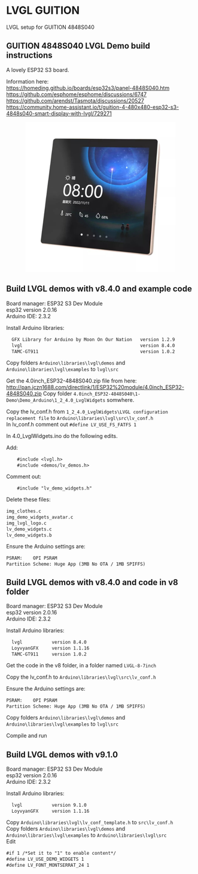 # LVGL GUITION
LVGL setup for GUITION  4848S040

## GUITION 4848S040 LVGL Demo build instructions

A lovely ESP32 S3 board.   

Information here:    
  https://homeding.github.io/boards/esp32s3/panel-4848S040.htm    
  https://github.com/esphome/esphome/discussions/6747
  https://github.com/arendst/Tasmota/discussions/20527    
  https://community.home-assistant.io/t/guition-4-480x480-esp32-s3-4848s040-smart-display-with-lvgl/729271     

<p align="center">
  <img src="https://github.com/paulhamsh/LVGL_GUITION/blob/main/GUITION.jpg" width="400" title="GUITION">
</p>   

## Build LVGL demos with v8.4.0 and example code 

Board manager: ESP32 S3 Dev Module   
esp32 version 2.0.16   
Arduino IDE:   2.3.2   

Install Arduino libraries:
```
  GFX Library for Arduino by Moon On Our Nation   version 1.2.9
  lvgl                                            version 8.4.0
  TAMC-GT911                                      version 1.0.2
```

Copy folders ```Arduino\libraries\lvgl\demos``` and ```Arduino\libraries\lvgl\examples```  to ```lvgl\src```   

Get the 4.0inch_ESP32-4848S040.zip file from here: http://pan.jczn1688.com/directlink/1/ESP32%20module/4.0inch_ESP32-4848S040.zip
Copy folder ```4.0inch_ESP32-4848S040\1-Demo\Demo_Arduino\1_2_4.0_LvglWidgets``` somwhere.   

Copy the lv_conf.h from ```1_2_4.0_LvglWidgets\LVGL configuration replacement file``` to ```Arduino\libraries\lvgl\src\lv_conf.h```   
In lv_conf.h comment out ```#define LV_USE_FS_FATFS 1```

In 4.0_LvglWidgets.ino do the following edits.    

Add:   
```
    #include <lvgl.h>   
    #include <demos/lv_demos.h>   
```
Comment out:   
```
    #include "lv_demo_widgets.h"   
```

Delete these files: 
```
img_clothes.c
img_demo_widgets_avatar.c
img_lvgl_logo.c
lv_demo_widgets.c
lv_demo_widgets.b   
```

Ensure the Arduino settings are:
```
PSRAM:    OPI PSRAM
Partition Scheme: Huge App (3MB No OTA / 1MB SPIFFS)
```










## Build LVGL demos with v8.4.0 and code in v8 folder  

Board manager: ESP32 S3 Dev Module   
esp32 version 2.0.16   
Arduino IDE:   2.3.2   

Install Arduino libraries:
```
  lvgl           version 8.4.0
  LoyvyanGFX     version 1.1.16
  TAMC-GT911     version 1.0.2
```
Get the code in the v8 folder, in a folder named ```LVGL-8-7inch```   

Copy the lv_conf.h to ```Arduino\libraries\lvgl\src\lv_conf.h```   

Ensure the Arduino settings are:
```
PSRAM:    OPI PSRAM
Partition Scheme: Huge App (3MB No OTA / 1MB SPIFFS)
```
Copy folders ```Arduino\libraries\lvgl\demos``` and ```Arduino\libraries\lvgl\examples```  to ```lvgl\src```   

Compile and run    

## Build LVGL demos with v9.1.0

Board manager: ESP32 S3 Dev Module   
esp32 version 2.0.16   
Arduino IDE:   2.3.2   

Install Arduino libraries:
```
  lvgl           version 9.1.0
  LoyvyanGFX     version 1.1.16
```

Copy ```Arduino\libraries\lvgl\lv_conf_template.h``` to ```src\lv_conf.h```   
Copy folders ```Arduino\libraries\lvgl\demos``` and ```Arduino\libraries\lvgl\examples```  to ```Arduino\libraries\lvgl\src```     
Edit
```
#if 1 /*Set it to "1" to enable content*/
#define LV_USE_DEMO_WIDGETS 1
#define LV_FONT_MONTSERRAT_24 1
